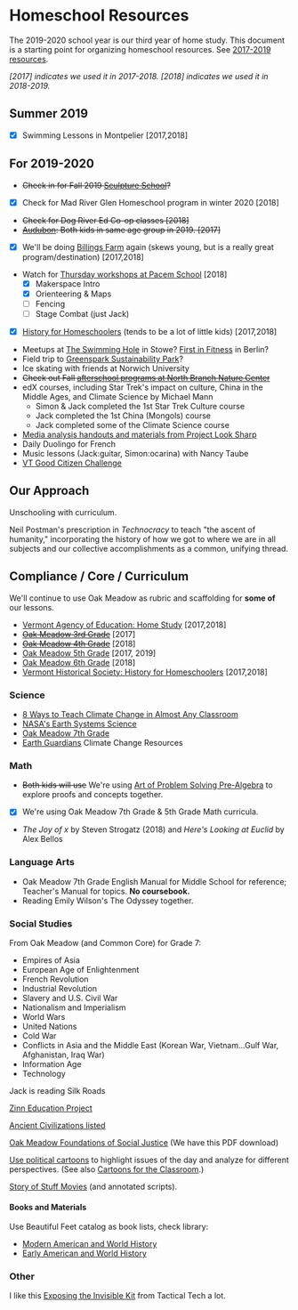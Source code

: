 # Homeschool Resources

The 2019-2020 school year is our third year of home study. This document is a starting point for organizing homeschool resources. See [2017-2019 resources](https://github.com/newlyceum/curriculum/blob/master/2018.md).

*[2017] indicates we used it in 2017-2018. [2018] indicates we used it in 2018-2019.*

## Summer 2019

* [x] Swimming Lessons in Montpelier [2017,2018]

## For 2019-2020

* ~~Check in for Fall 2019 [Sculpture School](https://sculptureschoolvt.squarespace.com/sculpture-homeschool-spring-2019)?~~
* [x] Check for Mad River Glen Homeschool program in winter 2020 [2018]
* ~~Check for Dog River Ed Co-op classes [2018]~~
* ~~[Audubon](http://vt.audubon.org/programs/homeschool-programs): Both kids in same age group in 2019. [2017]~~
* [x] We'll be doing [Billings Farm](https://billingsfarm.org/education/homeschooler-days/) again (skews young, but is a really great program/destination) [2017,2018]
* Watch for [Thursday workshops at Pacem School](http://pacemschool.org/beyond-academics/thursday-workshops/) [2018]
  * [x] Makerspace Intro
  * [x] Orienteering & Maps
  * [ ] Fencing
  * [ ] Stage Combat (just Jack)
* [x] [History for Homeschoolers](http://vermonthistory.org/educate/homeschool) (tends to be a lot of little kids) [2017,2018]
* Meetups at [The Swimming Hole](https://theswimmingholestowe.com/) in Stowe? [First in Fitness](http://www.firstinfitness.com/pool-schedule) in Berlin?
* Field trip to [Greenspark Sustainability Park](http://greensparkvt.com/)?
* Ice skating with friends at Norwich University
* ~~Check out Fall [afterschool programs at North Branch Nature Center](https://northbranchnaturecenter.org/explorers-trekkers-after-school-program/)~~
* edX courses, including Star Trek's impact on culture, China in the Middle Ages, and Climate Science by Michael Mann
  * Simon & Jack completed the 1st Star Trek Culture course
  * Jack completed the 1st China (Mongols) course
  * Jack completed some of the Climate Science course
* [Media analysis handouts and materials from Project Look Sharp](https://www.projectlooksharp.org/?action=medialithandouts)
* Daily Duolingo for French
* Music lessons (Jack:guitar, Simon:ocarina) with Nancy Taube
* [VT Good Citizen Challenge](https://goodcitizenvt.com/)

## Our Approach

Unschooling with curriculum.

Neil Postman's prescription in *Technocracy* to teach "the ascent of humanity," incorporating the history of how we got to where we are in all subjects and our collective accomplishments as a common, unifying thread.

## Compliance / Core / Curriculum

We'll continue to use Oak Meadow as rubric and scaffolding for **some of** our lessons.

* [Vermont Agency of Education: Home Study](http://education.vermont.gov/vermont-schools/school-operations/home-study) [2017,2018]
* ~~[Oak Meadow 3rd Grade](http://www.oakmeadowbookstore.com/Third-Grade-c149/)~~ [2017]
* ~~[Oak Meadow 4th Grade](http://www.oakmeadowbookstore.com/Fourth-Grade-c150/)~~ [2018]
* [Oak Meadow 5th Grade](http://www.oakmeadowbookstore.com/Fifth-Grade-c151/) [2017, 2019]
* [Oak Meadow 6th Grade](http://www.oakmeadowbookstore.com/Sixth-Grade-c152/) [2018]
* [Vermont Historical Society: History for Homeschoolers](http://vermonthistory.org/educate/homeschool) [2017,2018]

### Science

* [8 Ways to Teach Climate Change in Almost Any Classroom](https://www.npr.org/2019/04/25/716359470/eight-ways-to-teach-climate-change-in-almost-any-classroom)
* [NASA's Earth Systems Science](https://climate.nasa.gov/nasa_science/science/)
* [Oak Meadow 7th Grade](https://www.oakmeadowbookstore.com/Curriculum/Seventh-Grade/Grade-7-Science-Coursebook-p3491.html)
* [Earth Guardians](https://www.earthguardians.org/resources) Climate Change Resources

### Math

* ~~Both kids will use~~ We're using [Art of Problem Solving Pre-Algebra](https://artofproblemsolving.com/store/item/prealgebra) to explore proofs and concepts together.
* [x] We're using Oak Meadow 7th Grade & 5th Grade Math curricula.
* *The Joy of x* by Steven Strogatz (2018) and *Here's Looking at Euclid* by Alex Bellos

### Language Arts

* Oak Meadow 7th Grade English Manual for Middle School for reference; Teacher's Manual for topics. **No coursebook.**
* Reading Emily Wilson's The Odyssey together.

### Social Studies

From Oak Meadow (and Common Core) for Grade 7:

* Empires of Asia
* European Age of Enlightenment
* French Revolution
* Industrial Revolution
* Slavery and U.S. Civil War
* Nationalism and Imperialism
* World Wars
* United Nations
* Cold War
* Conflicts in Asia and the Middle East (Korean War, Vietnam...Gulf War, Afghanistan, Iraq War)
* Information Age
* Technology

Jack is reading Silk Roads

[Zinn Education Project](https://www.zinnedproject.org/)

[Ancient Civilizations listed](http://www.bbc.com/future/story/20190218-the-lifespans-of-ancient-civilisations-compared?ocid=global_future_rss)

[Oak Meadow Foundations of Social Justice](https://www.oakmeadow.com/foundations-in-social-justice/) (We have this PDF download)

[Use political cartoons](http://editorialcartoonists.com/) to highlight issues of the day and analyze for different perspectives. (See also [Cartoons for the Classroom](https://nieonline.com/aaec/cftc.cfm).)

[Story of Stuff Movies](https://storyofstuff.org/movies/) (and annotated scripts).

#### Books and Materials

Use Beautiful Feet catalog as book lists, check library:

* [Modern American and World History](http://www.bfbooks.com/Modern-American-and-World-Modern-History-Pack?sc=18&category=1894)
* [Early American and World History](http://www.bfbooks.com/E-A-and-World-History-Jr-High-Pack?sc=18&category=855)

### Other

I like this [Exposing the Invisible Kit](https://kit.exposingtheinvisible.org/index.html) from Tactical Tech a lot.

